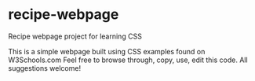 # recipe-webpage
Recipe webpage project for learning CSS

This is a simple webpage built using CSS examples found on W3Schools.com
Feel free to browse through, copy, use, edit this code. All suggestions welcome!
